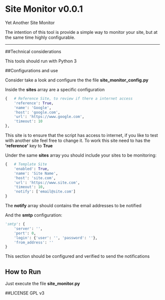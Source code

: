 # Site Monitor v0.0.1

Yet Another Site Monitor

The intention of this tool is provide a simple way to monitor your site, but at the same time highly configurable.

----------

##Technical considerations

This tools should run with Python 3

##Configurations and use

Consider take a look and configure the the file **site_monitor_config.py**

Inside the **sites** array are a specific configuration

```python
{	# Reference Site, to review if there a internet access
	'reference': True,
	'name': 'Google',
	'host': 'google.com', 
	'url': 'https://www.google.com', 
	'timeout': 10
},
```
This site is to ensure that the script has access to internet, if you like to test with another site feel free to change it.
To work this site need to has the **'reference'** key to **True**

Under the same **sites** array you should include your sites to be monitoring:

```python
{	# Template Site
	'enabled': True,
	'name': 'Site Name',
	'host': 'site.com', 
	'url': 'https://www.site.com', 
	'timeout': 10,
	'notify': ['email@site.com']
}
```
The **notify** array should contains the email addresses to be notified

And the **smtp** configuration:
```python
'smtp': {
	'server': '',
	'port': 0,
	'login': {'user': '', 'password': ''},
	'from_address': ''
}
```
This section should be configured and verified to send the notifications

## How to Run

Just execute the file **site_monitor.py**

##LICENSE
GPL v3
